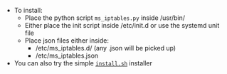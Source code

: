 - To install:
    - Place the python script `ms_iptables.py` inside /usr/bin/
    - Either place the init script inside /etc/init.d or use the systemd unit file
    - Place json files either inside:
        - /etc/ms_iptables.d/ (any .json will be picked up)
        - /etc/ms_iptables.json
- You can also try the simple [`install.sh`](../install.sh) installer
